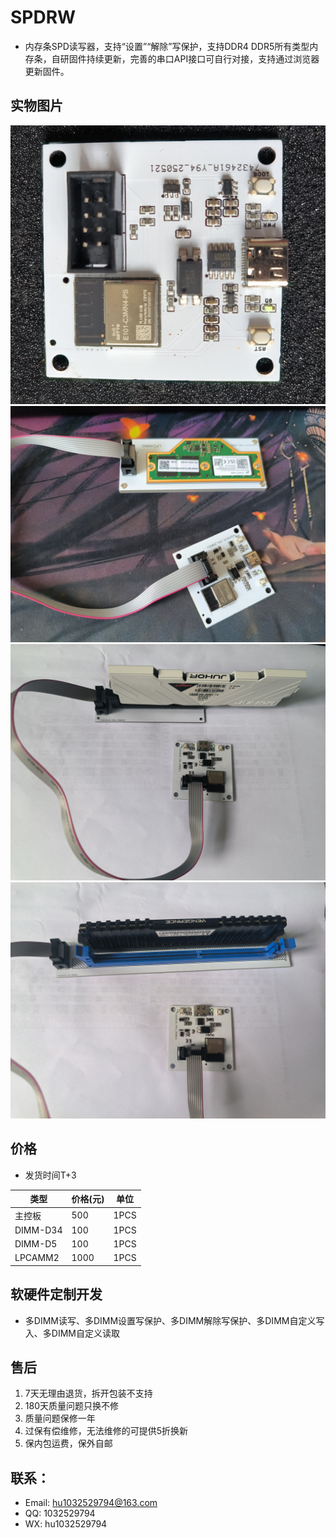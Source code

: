 # SPDRW

 - 内存条SPD读写器，支持“设置”“解除”写保护，支持DDR4 DDR5所有类型内存条，自研固件持续更新，完善的串口API接口可自行对接，支持通过浏览器更新固件。

## 实物图片

![实物图片](docs/img/spdrw.png)
![实物图片](docs/img/lpcamm2.jpg)
![实物图片](docs/img/ddr5.jpg)
![实物图片](docs/img/ddr34.jpg)

## 价格

 - 发货时间T+3

|  类型   | 价格(元)  | 单位 |
|  ----  | ----  | ---- |
| 主控板  | 500 | 1PCS |
| DIMM-D34  | 100 | 1PCS |
| DIMM-D5  | 100 | 1PCS |
| LPCAMM2  | 1000 | 1PCS |

## 软硬件定制开发

 - 多DIMM读写、多DIMM设置写保护、多DIMM解除写保护、多DIMM自定义写入、多DIMM自定义读取

## 售后

 1. 7天无理由退货，拆开包装不支持
 2. 180天质量问题只换不修
 3. 质量问题保修一年
 4. 过保有偿维修，无法维修的可提供5折换新
 5. 保内包运费，保外自邮

## 联系：
 - Email: hu1032529794@163.com
 - QQ: 1032529794
 - WX: hu1032529794
 
